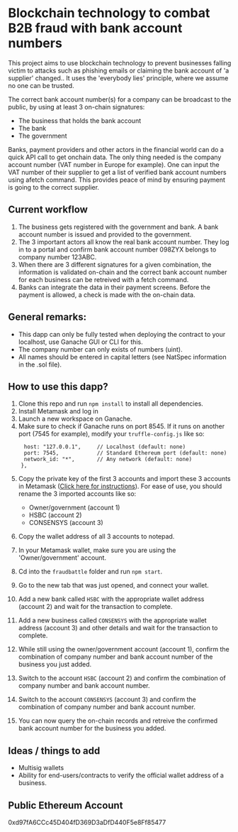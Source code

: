 # Blockchain technology to combat B2B fraud with bank account numbers

This project aims to use blockchain technology to prevent businesses falling victim to attacks such as phishing emails or claiming the bank account of 'a supplier' changed..
It uses the 'everybody lies' principle, where we assume no one can be trusted.

The correct bank account number(s) for a company can be broadcast to the public, by using at least 3 on-chain signatures:
 - The business that holds the bank account
 - The bank
 - The government

Banks, payment providers and other actors in the financial world can do a quick API call to get onchain data. The only thing needed is the company account number (VAT number in Europe for example). One can input the VAT number of their supplier to get a list of verified bank account numbers using afetch command. This provides peace of mind by ensuring payment is going to the correct supplier.

## Current workflow

1. The business gets registered with the government and bank. A bank account number is issued and provided to the government.
2. The 3 important actors all know the real bank account number. They log in to a portal and confirm bank account number 098ZYX belongs to company number 123ABC.
3. When there are 3 different signatures for a given combination, the information is validated on-chain and the correct bank account number for each business can be retreived with a fetch command.
4. Banks can integrate the data in their payment screens. Before the payment is allowed, a check is made with the on-chain data.

## General remarks:
- This dapp can only be fully tested when deploying the contract to your localhost, use Ganache GUI or CLI for this.
- The company number can only exists of numbers (uint).
- All names should be entered in capital letters (see NatSpec information in the .sol file).

## How to use this dapp?

1.  Clone this repo and run `npm install` to install all dependencies.
2.  Install Metamask and log in
3.  Launch a new workspace on Ganache.
4.  Make sure to check if Ganache runs on port 8545. If it runs on another port (7545 for example), modify your `truffle-config.js` like so:
```development: {
     host: "127.0.0.1",     // Localhost (default: none)
     port: 7545,            // Standard Ethereum port (default: none)
     network_id: "*",       // Any network (default: none)
    },
```
5.  Copy the private key of the first 3 accounts and import these 3 accounts in Metamask ([Click here for instructions](https://metamask.zendesk.com/hc/en-us/articles/360015489331-How-to-import-an-Account)). For ease of use, you should rename the 3 imported accounts like so:
    -  Owner/government (account 1)
    -  HSBC (account 2)
    -  CONSENSYS (account 3)

6.  Copy the wallet address of all 3 accounts to notepad.
7.  In your Metamask wallet, make sure you are using the 'Owner/government' account.
8.  Cd into the `fraudbattle` folder and run `npm start`. 
9.  Go to the new tab that was just opened, and connect your wallet.
10. Add a new bank called `HSBC` with the appropriate wallet address (account 2) and wait for the transaction to complete.
11. Add a new business called `CONSENSYS` with the appropriate wallet address (account 3) and other details and wait for the transaction to complete.
12. While still using the owner/government account (account 1), confirm the combination of company number and bank account number of the business you just added.
13. Switch to the account `HSBC` (account 2) and confirm the combination of company number and bank account number.
14. Switch to the account `CONSENSYS` (account 3) and confirm the combination of company number and bank account number.
15. You can now query the on-chain records and retreive the confirmed bank account number for the business you added.


## Ideas / things to add

 - Multisig wallets
 - Ability for end-users/contracts to verify the official wallet address of a business.

## Public Ethereum Account
0xd97fA6CCc45D404fD369D3aDfD440F5e8Ff85477
